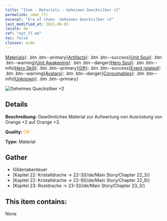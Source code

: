 ```yaml
---
title: "Item - Materials - Geheimes Quecksilber +2"
permalink: /mat_77/
excerpt: "Era of Chaos  Geheimes Quecksilber +2"
last_modified_at: 2021-06-03
locale: de
ref: "mat_77.md"
toc: false
classes: wide
---
```

 [Materials](/ItemsDE/){: .btn .btn--primary}[Artifacts](/ItemsDE/Artifacts/){: .btn .btn--success}[Unit Soul](/ItemsDE/UnitSoul/){: .btn .btn--warning}[Unit Awakening](/ItemsDE/UnitAwakening/){: .btn .btn--danger}[Hero Soul](/ItemsDE/HeroSoul/){: .btn .btn--info}[Hero Skill](/ItemsDE/HeroSkill/){: .btn .btn--primary}[Gift](/ItemsDE/Gift/){: .btn .btn--success}[Event related](/ItemsDE/Events/){: .btn .btn--warning}[Avatars](/ItemsDE/Avatars/){: .btn .btn--danger}[Consumables](/ItemsDE/Consumables/){: .btn .btn--info}[Unknown](/ItemsDE/Unknown/){: .btn .btn--primary}

 ![Geheimes Quecksilber +2](/images/t/i_cailiao_shuiyin3.png)

## Details
 **Beschreibung:** Gewöhnliches Material zur Aufwertung von Ausrüstung von Orange +2 auf Orange +3.

 **Quality:** <span style="color: #FF8C00">OK</span>

 **Type:** Material

## Gather

*    Gildenabenteuer 
*    [Kapitel 22: Kristalldrache -> 22-3](/de/Main Story/Chapter 22_3/) 
*    [Kapitel 22: Kristalldrache -> 22-9](/de/Main Story/Chapter 22_9/) 
*    [Kapitel 23: Rostdrache -> 23-3](/de/Main Story/Chapter 23_3/) 

## This item contains:

  None


